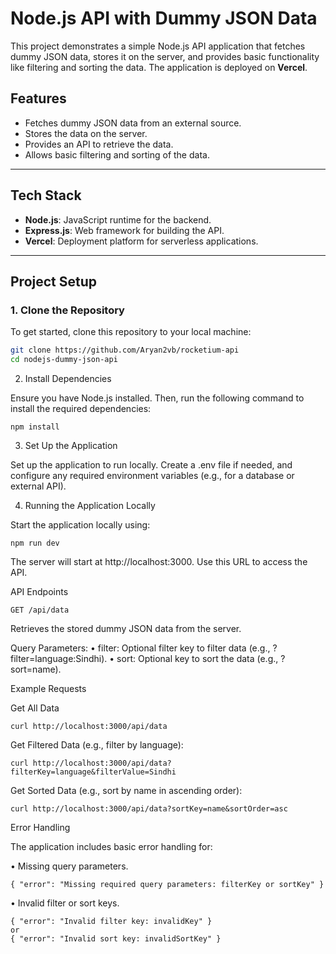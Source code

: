 # Node.js API with Dummy JSON Data

This project demonstrates a simple Node.js API application that fetches dummy JSON data, stores it on the server, and provides basic functionality like filtering and sorting the data. The application is deployed on **Vercel**.

## Features
- Fetches dummy JSON data from an external source.
- Stores the data on the server.
- Provides an API to retrieve the data.
- Allows basic filtering and sorting of the data.

---

## Tech Stack
- **Node.js**: JavaScript runtime for the backend.
- **Express.js**: Web framework for building the API.
- **Vercel**: Deployment platform for serverless applications.

---

## Project Setup

### 1. Clone the Repository
To get started, clone this repository to your local machine:

```bash
git clone https://github.com/Aryan2vb/rocketium-api
cd nodejs-dummy-json-api
```

2. Install Dependencies

Ensure you have Node.js installed. Then, run the following command to install the required dependencies:
```
npm install
```
3. Set Up the Application

Set up the application to run locally. Create a .env file if needed, and configure any required environment variables (e.g., for a database or external API).

4. Running the Application Locally

Start the application locally using:
```
npm run dev
```
The server will start at http://localhost:3000. Use this URL to access the API.

API Endpoints
```
GET /api/data
```
Retrieves the stored dummy JSON data from the server.

Query Parameters:
	•	filter: Optional filter key to filter data (e.g., ?filter=language:Sindhi).
	•	sort: Optional key to sort the data (e.g., ?sort=name).

Example Requests

Get All Data
```
curl http://localhost:3000/api/data
```
Get Filtered Data (e.g., filter by language):
```
curl http://localhost:3000/api/data?filterKey=language&filterValue=Sindhi
```
Get Sorted Data (e.g., sort by name in ascending order):
```
curl http://localhost:3000/api/data?sortKey=name&sortOrder=asc
```
Error Handling

The application includes basic error handling for:

• Missing query parameters.
```
{ "error": "Missing required query parameters: filterKey or sortKey" }
```
• Invalid filter or sort keys.
```
{ "error": "Invalid filter key: invalidKey" }
or
{ "error": "Invalid sort key: invalidSortKey" }

```
	
	


